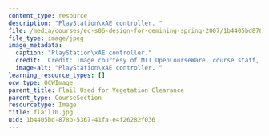 ```yaml
---
content_type: resource
description: "PlayStation\xAE controller. "
file: /media/courses/ec-s06-design-for-demining-spring-2007/1b4405bd878b536741fae4f26282f036_flail10.jpg
file_type: image/jpeg
image_metadata:
  caption: "PlayStation\xAE controller."
  credit: 'Credit: Image courtesy of MIT OpenCourseWare, course staff, and students.'
  image-alt: "PlayStation\xAE controller. "
learning_resource_types: []
ocw_type: OCWImage
parent_title: Flail Used for Vegetation Clearance
parent_type: CourseSection
resourcetype: Image
title: flail10.jpg
uid: 1b4405bd-878b-5367-41fa-e4f26282f036
---
```

